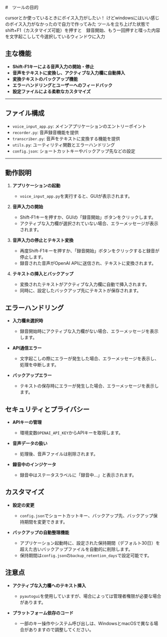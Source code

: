 #　ツールの目的

cursorとか使っているときにボイス入力がしたい！
けどwindowsにはいい感じのボイス入力がなかったので自力で作ってみた
ツールを立ち上げた状態で　shift+F1（カスタマイズ可能）を押すと　録音開始、もう一回押すと喋った内容を文字起こしして今選択しているウィンドウに入力


## 主な機能

- **Shift-F1キーによる音声入力の開始・停止**
- **音声をテキストに変換し、アクティブな入力欄に自動挿入**
- **変換テキストのバックアップ機能**
- **エラーハンドリングとユーザーへのフィードバック**
- **設定ファイルによる柔軟なカスタマイズ**

---

## ファイル構成

- `voice_input_app.py`: メインアプリケーションのエントリーポイント
- `recorder.py`: 音声録音機能を提供
- `transcriber.py`: 音声をテキストに変換する機能を提供
- `utils.py`: ユーティリティ関数とエラーハンドリング
- `config.json`: ショートカットキーやバックアップ先などの設定

---


## 動作説明

1. **アプリケーションの起動**
   - `voice_input_app.py`を実行すると、GUIが表示されます。

2. **音声入力の開始**
   - Shift-F1キーを押すか、GUIの「録音開始」ボタンをクリックします。
   - アクティブな入力欄が選択されていない場合、エラーメッセージが表示されます。

3. **音声入力の停止とテキスト変換**
   - 再度Shift-F1キーを押すか、「録音開始」ボタンをクリックすると録音が停止します。
   - 録音された音声がOpenAI APIに送信され、テキストに変換されます。

4. **テキストの挿入とバックアップ**
   - 変換されたテキストがアクティブな入力欄に自動で挿入されます。
   - 同時に、設定したバックアップ先にテキストが保存されます。

## エラーハンドリング

- **入力欄未選択時**
  - 録音開始時にアクティブな入力欄がない場合、エラーメッセージを表示します。

- **API通信エラー**
  - 文字起こしの際にエラーが発生した場合、エラーメッセージを表示し、処理を中断します。

- **バックアップエラー**
  - テキストの保存時にエラーが発生した場合、エラーメッセージを表示します。

## セキュリティとプライバシー

- **APIキーの管理**
  - 環境変数`OPENAI_API_KEY`からAPIキーを取得します。

- **音声データの扱い**
  - 処理後、音声ファイルは削除されます。

- **録音中のインジケータ**
  - 録音中はステータスラベルに「録音中...」と表示されます。

## カスタマイズ

- **設定の変更**
  - `config.json`でショートカットキー、バックアップ先、バックアップ保持期間を変更できます。

- **バックアップの自動整理機能**
  - アプリケーション起動時に、設定された保持期間（デフォルト30日）を超えた古いバックアップファイルを自動的に削除します。
  - 保持期間は`config.json`の`backup_retention_days`で設定可能です。

## 注意点

- **アクティブな入力欄へのテキスト挿入**
  - `pyautogui`を使用していますが、場合によっては管理者権限が必要な場合があります。

- **プラットフォーム依存のコード**
  - 一部のキー操作やシステム呼び出しは、WindowsとmacOSで異なる場合がありますので調整してください。
